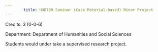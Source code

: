 ```yaml
---
        title: HUD700 Seminar (Case Material-based) Minor Project
---
```

Credits: 3 (0-0-6)

Department: Department of Humanities and Social Sciences

Students would under take a supervised research project.